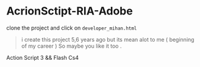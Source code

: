 # AcrionSctipt-RIA-Adobe

clone the project and click on `developer_mihan.html`

> i create this project 5,6 years ago but its mean alot to me ( beginning of my career ) So maybe you like it too .

Action Script 3 && Flash Cs4
